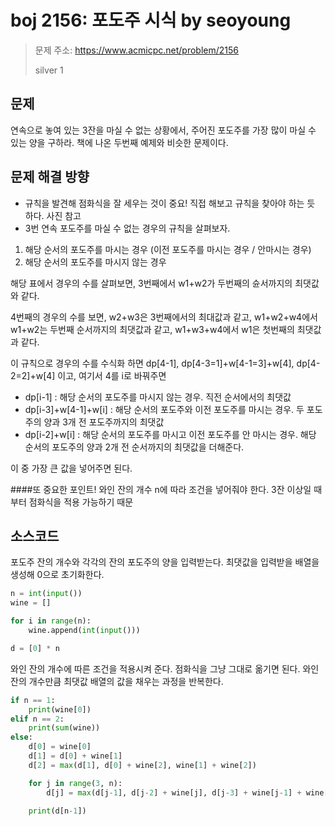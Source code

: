# boj 2156: 포도주 시식 by seoyoung
> 문제 주소: https://www.acmicpc.net/problem/2156
> 
> silver 1

## 문제
연속으로 놓여 있는 3잔을 마실 수 없는 상황에서, 주어진 포도주를 가장 많이 마실 수 있는 양을 구하라.
책에 나온 두번째 예제와 비슷한 문제이다.

## 문제 해결 방향
- 규칙을 발견해 점화식을 잘 세우는 것이 중요! 직접 해보고 규칙을 찾아야 하는 듯 하다. 사진 참고
- 3번 연속 포도주를 마실 수 없는 경우의 규칙을 살펴보자.
1. 해당 순서의 포도주를 마시는 경우 (이전 포도주를 마시는 경우 / 안마시는 경우)
2. 해당 순서의 포도주를 마시지 않는 경우


해당 표에서 경우의 수를 살펴보면, 3번째에서 w1+w2가 두번째의 슌서까지의 최댓값와 같다.

4번째의 경우의 수를 보면, w2+w3은 3번째에서의 최대값과 같고, w1+w2+w4에서 w1+w2는 두번째 순서까지의 최댓값과 같고, w1+w3+w4에서 w1은 첫번째의 최댓값과 같다.

이 규칙으로 경우의 수를 수식화 하면 dp[4-1], dp[4-3=1]+w[4-1=3]+w[4], dp[4-2=2]+w[4] 이고, 여기서 4를 i로 바꿔주면

- dp[i-1] : 해당 순서의 포도주를 마시지 않는 경우. 직전 순서에서의 최댓값
- dp[i-3]+w[4-1]+w[i] : 해당 순서의 포도주와 이전 포도주를 마시는 경우. 두 포도주의 양과 3개 전 포도주까지의 최댓값
- dp[i-2]+w[i] : 해당 순서의 포도주를 마시고 이전 포도주를 안 마시는 경우. 해당 순서의 포도주의 양과 2개 전 순서까지의 최댓값을 더해준다.

 이 중 가장 큰 값을 넣어주면 된다.

####또 중요한 포인트! 와인 잔의 개수 n에 따라 조건을 넣어줘야 한다. 3잔 이상일 때부터 점화식을 적용 가능하기 때문


## 소스코드
포도주 잔의 개수와 각각의 잔의 포도주의 양을 입력받는다. 최댓값을 입력받을 배열을 생성해 0으로 초기화한다.
```python
n = int(input())
wine = []

for i in range(n):
    wine.append(int(input()))

d = [0] * n
```
와인 잔의 개수에 따른 조건을 적용시켜 준다. 점화식을 그냥 그대로 옮기면 된다. 와인 잔의 개수만큼 최댓값 배열의 값을 채우는 과정을 반복한다.
```python
if n == 1:
    print(wine[0])
elif n == 2:
    print(sum(wine))
else:
    d[0] = wine[0]
    d[1] = d[0] + wine[1]
    d[2] = max(d[1], d[0] + wine[2], wine[1] + wine[2])

    for j in range(3, n):
        d[j] = max(d[j-1], d[j-2] + wine[j], d[j-3] + wine[j-1] + wine[j])

    print(d[n-1])
```